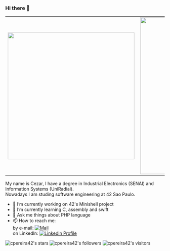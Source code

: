 ### Hi there 👋

<table>
    <tr>
        <td><img width="400px" align="left" src="https://github-readme-stats.vercel.app/api/top-langs/?username=cpereira42&hide=html&layout=compact&theme=algolia" /></td>
        <td><img width="495px" align="left" src="https://github-readme-stats.vercel.app/api?username=cpereira42&theme=algolia"/></td>
    </tr>   
</table>
</center>


My name is Cezar, I have a degree in Industrial Electronics (SENAI) and Information Systems (UniRadial).<bR>
Nowadays I am studing software engineering at 42 Sao Paulo.

- 🔭 I’m currently working on 42's Minishell project<br>
- 🌱 I’m currently learning C, assembly and swift<br>
- 💬 Ask me things about PHP language<br>
- 📫 How to reach me:<br>
by e-mail: [![Mail](https://img.shields.io/badge/-Mail-blue?style=flat&logo=Gmail&logoColor=white&link=mailto:cezaracp1a@gmail.com)](mailto:cezaracp1@gmail.com)<br>
on LinkedIn: [![Linkedin Profile](https://img.shields.io/badge/-LinkedIn_Profile-0072b1?style=flat&logo=Linkedin&logoColor=white&link=https://https://www.linkedin.com/in/cpereira42/)](https://www.linkedin.com/in/cpereira42/)<br>


![cpereira42's stars](https://img.shields.io/github/stars/cpereira42?color=blue)
![cpereira42's followers](https://img.shields.io/github/followers/cpereira42?color=blue)
![cpereira42's visitors](https://komarev.com/ghpvc/?username=cpereira42&color=blue&style=flat&label=visitors)
